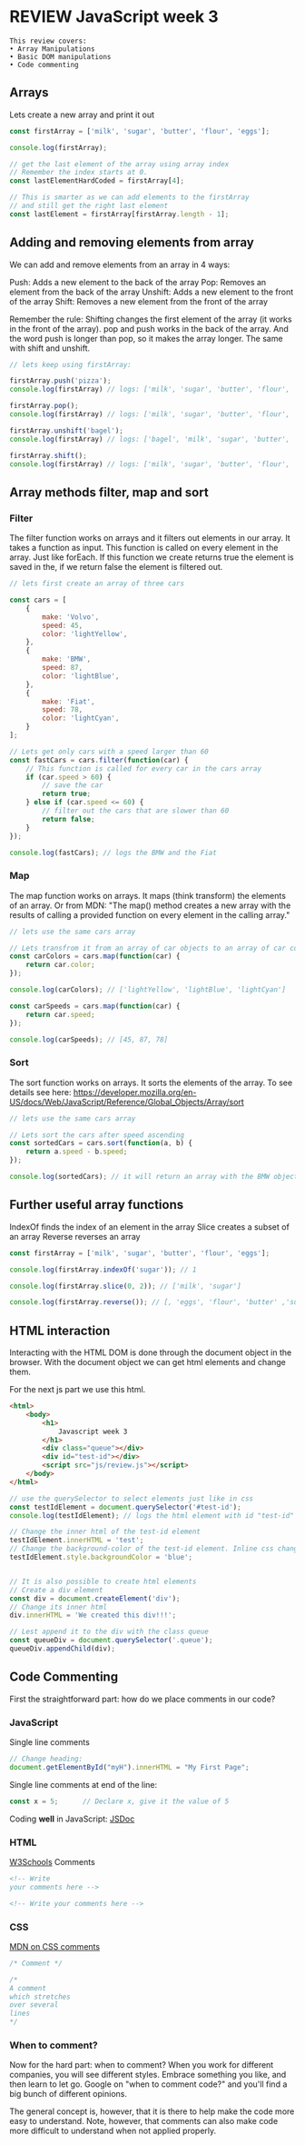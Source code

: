 # REVIEW JavaScript week 3

```
This review covers:
• Array Manipulations 
• Basic DOM manipulations
• Code commenting
```

## Arrays

Lets create a new array and print it out

```js
const firstArray = ['milk', 'sugar', 'butter', 'flour', 'eggs'];

console.log(firstArray);

// get the last element of the array using array index
// Remember the index starts at 0.
const lastElementHardCoded = firstArray[4];

// This is smarter as we can add elements to the firstArray 
// and still get the right last element
const lastElement = firstArray[firstArray.length - 1];
```


## Adding and removing elements from array

We can add and remove elements from an array in 4 ways:

Push: Adds a new element to the back of the array
Pop: Removes an element from the back of the array
Unshift: Adds a new element to the front of the array
Shift: Removes a new element from the front of the array

Remember the rule: Shifting changes the first element of the array (it works in the front of the array). pop and push works in the back of the array. And the word push is longer than pop, so it makes the array longer. The same with shift and unshift. 

```js
// lets keep using firstArray:

firstArray.push('pizza');
console.log(firstArray) // logs: ['milk', 'sugar', 'butter', 'flour', 'eggs', 'pizza']

firstArray.pop();
console.log(firstArray) // logs: ['milk', 'sugar', 'butter', 'flour', 'eggs']

firstArray.unshift('bagel');
console.log(firstArray) // logs: ['bagel', 'milk', 'sugar', 'butter', 'flour', 'eggs']

firstArray.shift();
console.log(firstArray) // logs: ['milk', 'sugar', 'butter', 'flour', 'eggs']

```



## Array methods filter, map and sort

### Filter

The filter function works on arrays and it filters out elements in our array. 
It takes a function as input. This function is called on every element in the array. Just like forEach. If this function we create returns true the element is saved in the, if we return false the element is filtered out.


```js
// lets first create an array of three cars

const cars = [
    {
        make: 'Volvo',
        speed: 45,
        color: 'lightYellow',
    },
    {
        make: 'BMW',
        speed: 87,
        color: 'lightBlue',
    },
    {
        make: 'Fiat',
        speed: 78,
        color: 'lightCyan',
    }
];

// Lets get only cars with a speed larger than 60
const fastCars = cars.filter(function(car) {
    // This function is called for every car in the cars array
    if (car.speed > 60) {
        // save the car
        return true;
    } else if (car.speed <= 60) {
        // filter out the cars that are slower than 60
        return false;
    }
});

console.log(fastCars); // logs the BMW and the Fiat
```



### Map

The map function works on arrays. It maps (think transform) the elements of an array. Or from MDN: "The map() method creates a new array with the results of calling a provided function on every element in the calling array."


```js
// lets use the same cars array

// Lets transfrom it from an array of car objects to an array of car colors
const carColors = cars.map(function(car) {
    return car.color;
});

console.log(carColors); // ['lightYellow', 'lightBlue', 'lightCyan']

const carSpeeds = cars.map(function(car) {
    return car.speed;
});

console.log(carSpeeds); // [45, 87, 78]
```


### Sort

The sort function works on arrays. It sorts the elements of the array.
To see details see here: https://developer.mozilla.org/en-US/docs/Web/JavaScript/Reference/Global_Objects/Array/sort

```js
// lets use the same cars array

// Lets sort the cars after speed ascending
const sortedCars = cars.sort(function(a, b) {
    return a.speed - b.speed;
});

console.log(sortedCars); // it will return an array with the BMW object first, then the fiat and then the volvo
```


## Further useful array functions

IndexOf finds the index of an element in the array
Slice creates a subset of an array
Reverse reverses an array

```js
const firstArray = ['milk', 'sugar', 'butter', 'flour', 'eggs'];

console.log(firstArray.indexOf('sugar')); // 1

console.log(firstArray.slice(0, 2)); // ['milk', 'sugar']

console.log(firstArray.reverse()); // [, 'eggs', 'flour', 'butter' ,'sugar', 'milk']
```


## HTML interaction

Interacting with the HTML DOM is done through the document object in the browser. With the document object we can get html elements and change them.


For the next js part we use this html.

```html
<html>
    <body>
        <h1>
            Javascript week 3
        </h1>
        <div class="queue"></div>
        <div id="test-id"></div>
        <script src="js/review.js"></script>
    </body>
</html>
```


```js
// use the querySelector to select elements just like in css
const testIdElement = document.querySelector('#test-id');
console.log(testIdElement); // logs the html element with id "test-id"

// Change the inner html of the test-id element
testIdElement.innerHTML = 'test';
// Change the background-color of the test-id element. Inline css changes is done via the style attribute on the element
testIdElement.style.backgroundColor = 'blue';


// It is also possible to create html elements
// Create a div element
const div = document.createElement('div');
// Change its inner html
div.innerHTML = 'We created this div!!!';

// Lest append it to the div with the class queue
const queueDiv = document.querySelector('.queue');
queueDiv.appendChild(div);
```



## Code Commenting
First the straightforward part: how do we place comments in our code?

### JavaScript
Single line comments
```js
// Change heading:
document.getElementById("myH").innerHTML = "My First Page";
```

Single line comments at end of the line:
```js
const x = 5;      // Declare x, give it the value of 5
```

Coding **well** in JavaScript: [JSDoc](http://usejsdoc.org/)

### HTML
[W3Schools](https://www.w3schools.com/html/html_comments.asp)
Comments
```html
<!-- Write 
your comments here -->

<!-- Write your comments here -->
```


### CSS
[MDN on CSS comments](https://developer.mozilla.org/en-US/docs/Web/CSS/Comments)
```css
/* Comment */

/*
A comment
which stretches
over several
lines
*/
```

### When to comment?
Now for the hard part: when to comment? When you work for different companies, you will see different styles. Embrace something you like, and then learn to let go. Google on "when to comment code?" and you'll find a big bunch of different opinions. 

The general concept is, however, that it is there to help make the code more easy to understand. Note, however, that comments can also make code more difficult to understand when not applied properly. 









